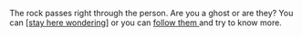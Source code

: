 The rock passes right through the person. Are you a ghost or are they?
You can <a href=”stay-wondering/stay-wondering.md”>[stay here wondering]</a>  or you can <a href=”follow/follow.md”> follow them </a>and try to know more.